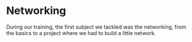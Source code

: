 # Networking

During our training, the first subject we tackled was the networking, from the basics to a project where we had to build a little network.
